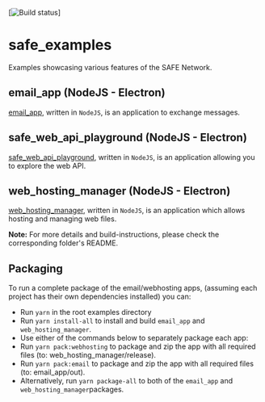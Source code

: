[![Build status](https://ci.appveyor.com/api/projects/status/2fnekwfbm5h2ayk7/branch/master?svg=true)]

# safe_examples
Examples showcasing various features of the SAFE Network.

## email_app (NodeJS - Electron)
[email_app](email_app), written in `NodeJS`, is an application to exchange messages.

## safe_web_api_playground (NodeJS - Electron)
[safe_web_api_playground](safe_web_api_playground), written in `NodeJS`, is an application allowing you to explore the web API.

## web_hosting_manager (NodeJS - Electron)
[web_hosting_manager](web_hosting_manager), written in `NodeJS`, is an application which allows hosting and managing web files.

**Note:** For more details and build-instructions, please check the corresponding folder's README.

## Packaging

To run a complete package of the email/webhosting apps, (assuming each project has their own dependencies installed) you can:

* Run `yarn` in the root examples directory
* Run `yarn install-all` to install and build `email_app` and `web_hosting_manager`.
* Use either of the commands below to separately package each app:
* Run `yarn pack:webhosting` to package and zip the app with all required files (to: web_hosting_manager/release).
* Run `yarn pack:email` to package and zip the app with all required files (to: email_app/out).
* Alternatively, run `yarn package-all` to both of the `email_app` and `web_hosting_manager`packages.
